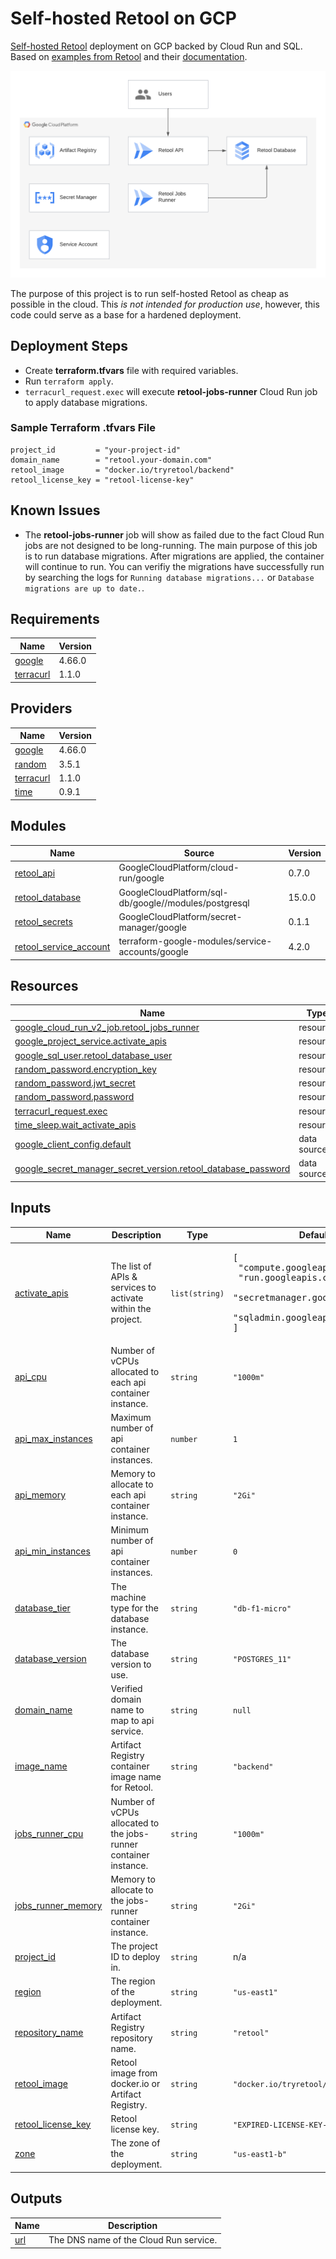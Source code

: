 # Self-hosted Retool on GCP

[Self-hosted Retool](https://retool.com/self-hosted/) deployment on GCP backed by Cloud Run and SQL. Based on [examples from Retool](https://github.com/tryretool/retool-onpremise) and their [documentation](https://docs.retool.com/docs/self-hosted).

![Architecture](architecture.png)

The purpose of this project is to run self-hosted Retool as cheap as possible in the cloud. This *is not intended for production use*, however, this code could serve as a base for a hardened deployment.

## Deployment Steps

- Create **terraform.tfvars** file with required variables.
- Run `terraform apply`.
- `terracurl_request.exec` will execute **retool-jobs-runner** Cloud Run job to apply database migrations.

### Sample Terraform .tfvars File

```hcl
project_id         = "your-project-id"
domain_name        = "retool.your-domain.com"
retool_image       = "docker.io/tryretool/backend"
retool_license_key = "retool-license-key"
```

## Known Issues

* The **retool-jobs-runner** job will show as failed due to the fact Cloud Run jobs are not designed to be long-running. The main purpose of this job is to run database migrations. After migrations are applied, the container will continue to run. You can verifiy the migrations have successfully run by searching the logs for `Running database migrations...` or `Database migrations are up to date.`. 

## Requirements

| Name | Version |
|------|---------|
| <a name="requirement_google"></a> [google](#requirement\_google) | 4.66.0 |
| <a name="requirement_terracurl"></a> [terracurl](#requirement\_terracurl) | 1.1.0 |

## Providers

| Name | Version |
|------|---------|
| <a name="provider_google"></a> [google](#provider\_google) | 4.66.0 |
| <a name="provider_random"></a> [random](#provider\_random) | 3.5.1 |
| <a name="provider_terracurl"></a> [terracurl](#provider\_terracurl) | 1.1.0 |
| <a name="provider_time"></a> [time](#provider\_time) | 0.9.1 |

## Modules

| Name | Source | Version |
|------|--------|---------|
| <a name="module_retool_api"></a> [retool\_api](#module\_retool\_api) | GoogleCloudPlatform/cloud-run/google | 0.7.0 |
| <a name="module_retool_database"></a> [retool\_database](#module\_retool\_database) | GoogleCloudPlatform/sql-db/google//modules/postgresql | 15.0.0 |
| <a name="module_retool_secrets"></a> [retool\_secrets](#module\_retool\_secrets) | GoogleCloudPlatform/secret-manager/google | 0.1.1 |
| <a name="module_retool_service_account"></a> [retool\_service\_account](#module\_retool\_service\_account) | terraform-google-modules/service-accounts/google | 4.2.0 |

## Resources

| Name | Type |
|------|------|
| [google_cloud_run_v2_job.retool_jobs_runner](https://registry.terraform.io/providers/hashicorp/google/4.66.0/docs/resources/cloud_run_v2_job) | resource |
| [google_project_service.activate_apis](https://registry.terraform.io/providers/hashicorp/google/4.66.0/docs/resources/project_service) | resource |
| [google_sql_user.retool_database_user](https://registry.terraform.io/providers/hashicorp/google/4.66.0/docs/resources/sql_user) | resource |
| [random_password.encryption_key](https://registry.terraform.io/providers/hashicorp/random/latest/docs/resources/password) | resource |
| [random_password.jwt_secret](https://registry.terraform.io/providers/hashicorp/random/latest/docs/resources/password) | resource |
| [random_password.password](https://registry.terraform.io/providers/hashicorp/random/latest/docs/resources/password) | resource |
| [terracurl_request.exec](https://registry.terraform.io/providers/devops-rob/terracurl/1.1.0/docs/resources/request) | resource |
| [time_sleep.wait_activate_apis](https://registry.terraform.io/providers/hashicorp/time/latest/docs/resources/sleep) | resource |
| [google_client_config.default](https://registry.terraform.io/providers/hashicorp/google/4.66.0/docs/data-sources/client_config) | data source |
| [google_secret_manager_secret_version.retool_database_password](https://registry.terraform.io/providers/hashicorp/google/4.66.0/docs/data-sources/secret_manager_secret_version) | data source |

## Inputs

| Name | Description | Type | Default | Required |
|------|-------------|------|---------|:--------:|
| <a name="input_activate_apis"></a> [activate\_apis](#input\_activate\_apis) | The list of APIs & services to activate within the project. | `list(string)` | <pre>[<br>  "compute.googleapis.com",<br>  "run.googleapis.com",<br>  "secretmanager.googleapis.com",<br>  "sqladmin.googleapis.com"<br>]</pre> | no |
| <a name="input_api_cpu"></a> [api\_cpu](#input\_api\_cpu) | Number of vCPUs allocated to each api container instance. | `string` | `"1000m"` | no |
| <a name="input_api_max_instances"></a> [api\_max\_instances](#input\_api\_max\_instances) | Maximum number of api container instances. | `number` | `1` | no |
| <a name="input_api_memory"></a> [api\_memory](#input\_api\_memory) | Memory to allocate to each api container instance. | `string` | `"2Gi"` | no |
| <a name="input_api_min_instances"></a> [api\_min\_instances](#input\_api\_min\_instances) | Minimum number of api container instances. | `number` | `0` | no |
| <a name="input_database_tier"></a> [database\_tier](#input\_database\_tier) | The machine type for the database instance. | `string` | `"db-f1-micro"` | no |
| <a name="input_database_version"></a> [database\_version](#input\_database\_version) | The database version to use. | `string` | `"POSTGRES_11"` | no |
| <a name="input_domain_name"></a> [domain\_name](#input\_domain\_name) | Verified domain name to map to api service. | `string` | `null` | no |
| <a name="input_image_name"></a> [image\_name](#input\_image\_name) | Artifact Registry container image name for Retool. | `string` | `"backend"` | no |
| <a name="input_jobs_runner_cpu"></a> [jobs\_runner\_cpu](#input\_jobs\_runner\_cpu) | Number of vCPUs allocated to the jobs-runner container instance. | `string` | `"1000m"` | no |
| <a name="input_jobs_runner_memory"></a> [jobs\_runner\_memory](#input\_jobs\_runner\_memory) | Memory to allocate to the jobs-runner container instance. | `string` | `"2Gi"` | no |
| <a name="input_project_id"></a> [project\_id](#input\_project\_id) | The project ID to deploy in. | `string` | n/a | yes |
| <a name="input_region"></a> [region](#input\_region) | The region of the deployment. | `string` | `"us-east1"` | no |
| <a name="input_repository_name"></a> [repository\_name](#input\_repository\_name) | Artifact Registry repository name. | `string` | `"retool"` | no |
| <a name="input_retool_image"></a> [retool\_image](#input\_retool\_image) | Retool image from docker.io or Artifact Registry. | `string` | `"docker.io/tryretool/backend"` | no |
| <a name="input_retool_license_key"></a> [retool\_license\_key](#input\_retool\_license\_key) | Retool license key. | `string` | `"EXPIRED-LICENSE-KEY-TRIAL"` | no |
| <a name="input_zone"></a> [zone](#input\_zone) | The zone of the deployment. | `string` | `"us-east1-b"` | no |

## Outputs

| Name | Description |
|------|-------------|
| <a name="output_url"></a> [url](#output\_url) | The DNS name of the Cloud Run service. |
